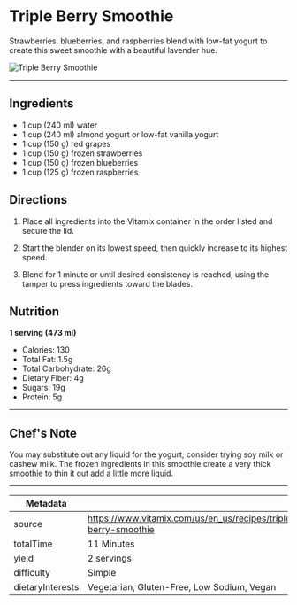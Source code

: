# Triple Berry Smoothie

Strawberries, blueberries, and raspberries blend with low-fat yogurt to create this sweet smoothie with a beautiful lavender hue.

![Triple Berry Smoothie](https://www.vitamix.com/content/dam/vitamix/migration/media/other/images/v/Vitamix-Triple-Berry-Smoothie-square-crop__1.jpg)

---

## Ingredients

- 1 cup (240 ml) water
- 1 cup (240 ml) almond yogurt or low-fat vanilla yogurt
- 1 cup (150 g) red grapes
- 1 cup (150 g) frozen strawberries
- 1 cup (150 g) frozen blueberries
- 1 cup (125 g) frozen raspberries

## Directions

1. Place all ingredients into the Vitamix container in the order listed and secure the lid.

2. Start the blender on its lowest speed, then quickly increase to its highest speed.

3. Blend for 1 minute or until desired consistency is reached, using the tamper to press ingredients toward the blades.

## Nutrition

**1 serving (473 ml)**

- Calories: 130
- Total Fat: 1.5g
- Total Carbohydrate: 26g
- Dietary Fiber: 4g
- Sugars: 19g
- Protein: 5g

---

## Chef's Note

You may substitute out any liquid for the yogurt; consider trying soy milk or cashew milk. The frozen ingredients in this smoothie create a very thick smoothie to thin it out add a little more liquid.

---

| Metadata |  |
| --- | --- |
| source | https://www.vitamix.com/us/en_us/recipes/triple-berry-smoothie |
| totalTime | 11 Minutes |
| yield | 2 servings |
| difficulty | Simple |
| dietaryInterests | Vegetarian, Gluten-Free, Low Sodium, Vegan |
